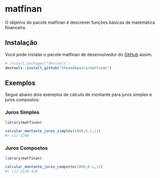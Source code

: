<!-- README.md is generated from README.Rmd. Please edit that file -->

# matfinan

<!-- badges: start -->
<!-- badges: end -->

O objetivo do pacote matfinan é descrever funções básicas de matemática
financeira.

## Instalação

Você pode instalar o pacote matfinan de desenvolvedor do
[GitHub](https://github.com/) assim:

``` r
# install.packages("devtools")
devtools::install_github("theoadepaula/matfinan")
```

## Exemplos

Segue abaixo dois exemplos de cálculo de montante para juros simples e
juros compostos:

### Juros Simples

``` r
library(matfinan)

calcular_montante_juros_simples(1000,0.1,12)
#> [1] 2200
```

### Juros Compostos

``` r
library(matfinan)

calcular_montante_juros_composto(1000,0.1,12)
#> [1] 3138.428
```
